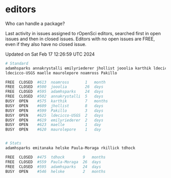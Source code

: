 # editors

Who can handle a package?

Last activity in issues assigned to rOpenSci editors, searched first in open
issues and then in closed issues. Editors with no open issues are FREE, even if
they also have no closed issue.


Updated on Sat Feb 17 12:26:59 UTC 2024

```bash
# Standard
adamhsparks annakrystalli emilyriederer jhollist jooolia karthik ldecicco
ldecicco-USGS maelle maurolepore noamross Pakillo

FREE  CLOSED  #613  noamross       1   month
FREE  CLOSED  #500  jooolia        26  days
FREE  CLOSED  #595  adamhsparks    24  days
FREE  CLOSED  #502  annakrystalli  5   days
BUSY  OPEN    #575  karthik        7   months
BUSY  OPEN    #609  jhollist       8   days
BUSY  OPEN    #599  Pakillo        3   days
BUSY  OPEN    #625  ldecicco-USGS  2   days
BUSY  OPEN    #619  emilyriederer  2   days
BUSY  OPEN    #623  maelle         1   day
BUSY  OPEN    #620  maurolepore    1   day


# Stats
adamhsparks emitanaka helske Paula-Moraga rkillick tdhock

FREE  CLOSED  #475  tdhock        9   months
FREE  CLOSED  #559  Paula-Moraga  26  days
FREE  CLOSED  #595  adamhsparks   24  days
BUSY  OPEN    #546  helske        2   months
```
